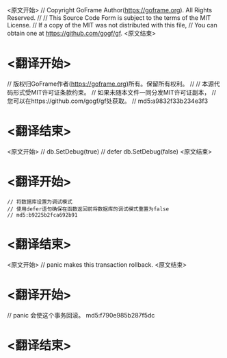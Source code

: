 
<原文开始>
// Copyright GoFrame Author(https://goframe.org). All Rights Reserved.
//
// This Source Code Form is subject to the terms of the MIT License.
// If a copy of the MIT was not distributed with this file,
// You can obtain one at https://github.com/gogf/gf.
<原文结束>

# <翻译开始>
// 版权归GoFrame作者(https://goframe.org)所有。保留所有权利。
//
// 本源代码形式受MIT许可证条款约束。
// 如果未随本文件一同分发MIT许可证副本，
// 您可以在https://github.com/gogf/gf处获取。
// md5:a9832f33b234e3f3
# <翻译结束>


<原文开始>
	// db.SetDebug(true)
	// defer db.SetDebug(false)
<原文结束>

# <翻译开始>
	// 将数据库设置为调试模式
	// 使用defer语句确保在函数返回前将数据库的调试模式重置为false
	// md5:b9225b2fca692b91
# <翻译结束>


<原文开始>
// panic makes this transaction rollback.
<原文结束>

# <翻译开始>
// panic 会使这个事务回滚。 md5:f790e985b287f5dc
# <翻译结束>

